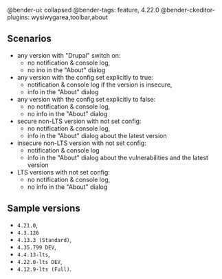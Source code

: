 @bender-ui: collapsed
@bender-tags: feature, 4.22.0
@bender-ckeditor-plugins: wysiwygarea,toolbar,about

## Scenarios

* any version with "Drupal" switch on:
	* no notification & console log,
	* no ino in the "About" dialog
* any version with the config set explicitly to true:
	* notification & console log if the version is insecure,
	* info in the "About" dialog
* any version with the config set explicitly to false:
	* no notification & console log,
	* no info in the "About" dialog
* secure non-LTS version with not set config:
	* no notification & console log,
	* info in the "About" dialog about the latest version
* insecure non-LTS version with not set config:
	* notification & console log
	* info in the "About" dialog about the vulnerabilities and the latest version
* LTS versions with not set config:
	* no notification & console log,
	* no info in the "About" dialog

## Sample versions

* `4.21.0`,
* `4.3.126`
* `4.13.3 (Standard)`,
* `4.35.799 DEV`,
* `4.4.13-lts`,
* `4.22.0-lts DEV`,
* `4.12.9-lts (Full)`.
